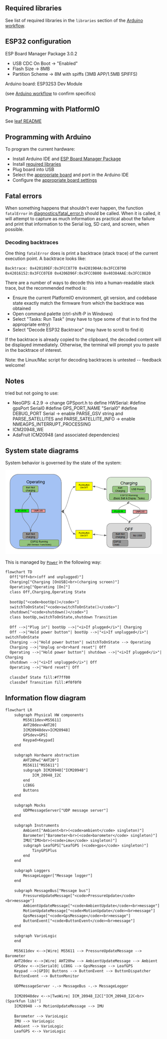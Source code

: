 ## Required libraries

See list of required libraries in the `libraries` section of the [Arduino workflow](../../.github/workflows/arduino.yaml).

## ESP32 configuration

ESP Board Manager Package 3.0.2

- USB CDC On Boot -> "Enabled"
- Flash Size -> 8MB
- Partition Scheme -> 8M with spiffs (3MB APP/1.5MB SPIFFS)

Arduino board: ESP32S3 Dev Module

(see [Arduino workflow](../../.github/workflows/arduino.yaml) to confirm specifics)

## Programming with PlatformIO

See [leaf README](../README.md)

## Programming with Arduino

To program the current hardware:

- Install Arduino IDE and [ESP Board Manager Package](#esp32-configuration)
- Install [required libraries](#required-libraries)
- Plug board into USB
- Select the [appropriate board](#esp32-configuration) and port in the Arduino IDE
- Configure the [appropriate board settings](#esp32-configuration)

## Fatal errors

When something happens that shouldn't ever happen, the function `fatalError` in [diagnostics/fatal_error.h](./diagnostics/fatal_error.h) should be called. When it is called, it will attempt to capture as much information as practical about the failure and print that information to the Serial log, SD card, and screen, when possible.

### Decoding backtraces

One thing `fatalError` does is print a backtrace (stack trace) of the current execution point. A backtrace looks like:

```
Backtrace: 0x420189EF:0x3FCC0770 0x4201904A:0x3FCC0790 0x42016152:0x3FCC07E0 0x4206D96F:0x3FCC0800 0x40384AAE:0x3FCC0820
```

There are a number of ways to decode this into a human-readable stack trace, but the recommended method is:

- Ensure the current PlatformIO environment, git version, and codebase state exactly match the firmware from which the backtrace was obtained
- Open command palette (ctrl-shift-P in Windows)
- Select "Tasks: Run Task" (may have to type some of that in to find the appropriate entry)
- Select "Decode ESP32 Backtrace" (may have to scroll to find it)

If the backtrace is already copied to the clipboard, the decoded content will be displayed immediately. Otherwise, the terminal will prompt you to paste in the backtrace of interest.

Note: the Linux/Mac script for decoding backtraces is untested -- feedback welcome!

## Notes

tried but not going to use:

- NeoGPS: 4.2.9
  -> change GPSport.h to define HWSerial:
  #define gpsPort Serial0
  #define GPS_PORT_NAME "Serial0"
  #define DEBUG_PORT Serial
  -> enable PARSE_GSV string and PARSE_SATELLITES and PARSE_SATELLITE_INFO
  -> enable NMEAGPS_INTERRUPT_PROCESSING
- ICM20948_WE
- AdaFruit ICM20948 (and associated dependencies)

## System state diagrams

System behavior is governed by the state of the system:

![System state diagram](../../docs/dev-references/assets/system_state_diagram.png)

This is managed by [`Power`](./power.h) in the following way:

```mermaid
flowchart TD
  Off["Off<br>(off and unplugged)"]
  Charging["Charging [OnUSB]<br>(charging screen)"]
  Operating["Operating [On]"]
  class Off,Charging,Operating State

  bootUp["<code>bootUp()</code>"]
  switchToOnState["<code>switchToOnState()</code>"]
  shutdown["<code>shutdown()</code>"]
  class bootUp,switchToOnState,shutdown Transition

  Off -->|"Plug in"| bootUp -->|"<i>If plugged</i>"| Charging
  Off -->|"Hold power button"| bootUp -->|"<i>If unplugged</i>"| switchToOnState
  Charging -->|"Hold power button"| switchToOnState --> Operating
  Charging -->|"Unplug or<br>hard reset"| Off
  Operating -->|"Hold power button"| shutdown -->|"<i>If plugged</i>"| Charging
  shutdown -->|"<i>If unplugged</i>"| Off
  Operating -->|"Hard reset"| Off

  classDef State fill:#f7ff00
  classDef Transition fill:#f0f0f0
```

## Information flow diagram

```mermaid
flowchart LR
    subgraph Physical HW components
        MS5611dev>MS5611]
        AHT20dev>AHT20]
        ICM20948dev>ICM20948]
        GPSdev>GPS]
        Keypad>Keypad]
    end

    subgraph Hardware abstraction
        AHT20hw["AHT20"]
        MS5611["MS5611"]
        subgraph ICM20948["ICM20948"]
            ICM_20948_I2C
        end
        LC86G
        Buttons
    end

    subgraph Mocks
        UDPMessageServer["UDP message server"]
    end

    subgraph Instruments
        Ambient["Ambient<br>(<code>ambient</code> singleton)"]
        Barometer["Barometer<br>(<code>barometer</code> singleton)"]
        IMU["IMU<br>(<code>imu</code> singleton)"]
        subgraph LeafGPS["LeafGPS (<code>gps</code> singleton)"]
            TinyGPSPlus
        end
    end

    subgraph Loggers
        MessageLogger["Message logger"]
    end

    subgraph MessageBus["Message bus"]
        PressureUpdateMessage["<code>PressureUpdate</code><br>message"]
        AmbientUpdateMessage["<code>AmbientUpdate</code><br>message"]
        MotionUpdateMessage["<code>MotionUpdate</code><br>message"]
        GpsMessage["<code>GpsMessage</code><br>message"]
        ButtonEvent["<code>ButtonEvent</code><br>message"]
    end

    subgraph VarioLogic
    end

    MS5611dev <-->|Wire| MS5611 --> PressureUpdateMessage --> Barometer
    AHT20dev <-->|Wire| AHT20hw --> AmbientUpdateMessage --> Ambient
    GPSdev <-->|Serial0| LC86G --> GpsMessage --> LeafGPS
    Keypad -->|GPIO| Buttons --> ButtonEvent --> ButtonDispatcher
    ButtonEvent --> ButtonMonitor

    UDPMessageServer -.-> MessageBus -.-> MessageLogger

    ICM20948dev <-->|TwoWire| ICM_20948_I2C["ICM_20948_I2C<br>(Sparkfun lib)"]
    ICM20948 --> MotionUpdateMessage --> IMU

    Barometer --> VarioLogic
    IMU --> VarioLogic
    Ambient --> VarioLogic
    LeafGPS <--> VarioLogic
```
